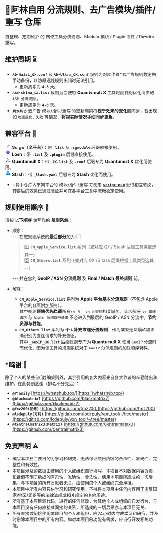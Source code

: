 # 🌟阿林自用 分流规则、去广告模块/插件/重写 仓库

自整理、定期维护 的 网络工具分流规则、Module 模块 / Plugin 插件 / Rewrite 重写。

## 维护周期 ⌛️

- **`AD-Naisi_QX.conf`** 及 **`AD-Ultra_QX.conf`** 规则为对应作者*去广告规则的定期手动备份，以防原远程规则出错时无法引用。
  - 更新周期为 **`4-8`** 天。
- **`ASN-China_QX.list`** 规则为当使用 **Quantumult X** 工具时而特别优化同步的 `ASN 分流规则` 。
  - 更新周期为 **`4-8`** 天。
- **`剩余其它`** 去广告 模块/插件/重写 的更新周期将**视乎效果的变化**而同步，若出现如 `功能变化、失效` 等情况，**将视实际情况手动同步更新**。

## 兼容平台 📱

**<img src="https://raw.githubusercontent.com/Centralmatrix3/Scripts/master/Gallery/Color/Surge-HD.png" width="19" height="19"> Surge（全平台）**：带 **`.list`** 及 **`.sgmodule`** 后缀直接使用。<br>
**<img src="https://raw.githubusercontent.com/Centralmatrix3/Scripts/master/Gallery/Color/Loon-HD.png" width="19" height="19"> Loon**：带 **`.list`** 及 **`.plugin`** 后缀直接使用。<br>
**<img src="https://raw.githubusercontent.com/Centralmatrix3/Scripts/master/Gallery/Color/QuantumultX-HD.png" width="19" height="19"> Quantumult X**：带 **`_QX.list`** 及 **`.conf`** 后缀专为 **Quantumult X** 优化而使用。<br>
**<img src="https://raw.githubusercontent.com/Centralmatrix3/Scripts/master/Gallery/Color/Stash-HD.png" width="19" height="19"> Stash**：带 **`_Stash.yaml`** 后缀专为 **Stash** 优化而使用。<br>

- 💡其中仓库内不同平台的 模块/插件/重写 可使用 **[`Script-Hub`](https://github.com/Script-Hub-Org/Script-Hub)** 进行相互转换，转换后的效果已通过验证并可在各平台工具中流畅稳定使用。

## 规则使用顺序 🔢

请按 **以下顺序** 编写您的 **规则系统：**

- 顺序：  <br>
  --- 在您规则系统的**最后部分**加入👇🏻
  
  > 1️⃣ **`CN_Apple_Service.list`** 系列（或对应 QX / Stash 后缀工具类型选其一）<br>
  > 2️⃣ **`CN_Others.list`** 系列（或对应 QX /S tash 后缀根据工具类型选其一）
  
  --- 并在您的 **GeoIP / ASN 分流规则** 及 **Final / Match 最终规则** 前。
  <br>
- 解释：
  
  - **`CN_Apple_Service.list`** 系列为 **Apple 平台基本分流规则**（不包含 Apple 平台的各项附加服务）。<br>其中规则**顶端优先拦截**所有`cn 与 -cn 关键词`相关域名，让大部分 `cn 直连请求` 与 `Apple 系统自带请求` 不必进入到最后的 GeoIP / ASN 分流中，**节约资源与性能**。
  - **`CN_Others.list`** 系列为 **个人补充直连分流规则**，作为某些无法最终被正确识别为直连请求的补充修正。<br>其中 **`_GeoIP_QX.list`** 后缀规则专门为  **Quantumult X** 使用 `GeoIP` 分流时而优化，因为该工具的规则系统对于 `GeoIP` 分流规则的加载顺序特殊。

## *鸣谢 🩷

除了个人的某些自(改)编规则外，其余引用的各大内容来自各大作者的辛勤付出和维护，在此特别感谢（排名不分先后）：

- **`@Yfamily`** [https://whatshub.top/](https://whatshub.top/)
- **`@blackmatrix7`** [https://github.com/blackmatrix7](https://github.com/blackmatrix7)
- **`@fmz200(奶思)`** [https://github.com/fmz200](https://github.com/fmz200)
- **`@lodepuly(可莉)`** [https://gitlab.com/lodepuly/vpn_tool/-/tree/master](https://gitlab.com/lodepuly/vpn_tool/-/tree/master)
- **`@Centralmatrix3(Matrix)`** [https://github.com/Centralmatrix3](https://github.com/Centralmatrix3)

## 免责声明 ⚠️

- 编写本项目主要目的为学习和研究，无法保证项目内容的合法性、准确性、完整性和有效性。
- 本项目涉及的数据由使用的个人或组织自行填写，本项目不对数据内容负责，包括但不限于数据的真实性、准确性、合法性。使用本项目所造成的一切后果，与本项目的所有贡献者无关，由使用的个人或组织完全承担。
- 本项目中所有内容只供学习和研究使用，不得将本项目中任何内容用于违反国家/地区/组织等的法律法规或相关规定的其他用途。
- 所有基于本项目源代码，进行的任何修改，为其他个人或组织的自发行为，与本项目没有任何直接或间接的关系，所造成的一切后果亦与本项目无关。
- 所有直接或间接使用本项目的个人和组织，应24小时内完成学习和研究，并及时删除本项目中的所有内容。如对本项目的功能有需求，应自行开发相关功能。
  <br>
